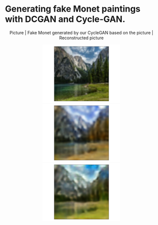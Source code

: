 # Generating fake Monet paintings with DCGAN and Cycle-GAN. 

<p float="left" align="center">
  Picture |  Fake Monet generated by our CycleGAN based on the picture | Reconstructed picture
</p>
<p float="left" align="center">
  <img width="256px" src="/example_images/photos/real_photo11.png" alt="image_name png"/>
  <img width="256px" src="/example_images/fake_monet/fake_monet11.png" alt="image_name png"/>
  <img width="256px" src="/example_images/fake_photos/fake_photo11.png" alt="image_name png"/>  
</p>


